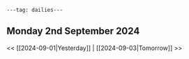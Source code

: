 ```
---tag: dailies---
```

## Monday 2nd September 2024


<< [[2024-09-01|Yesterday]] | [[2024-09-03|Tomorrow]] >>




